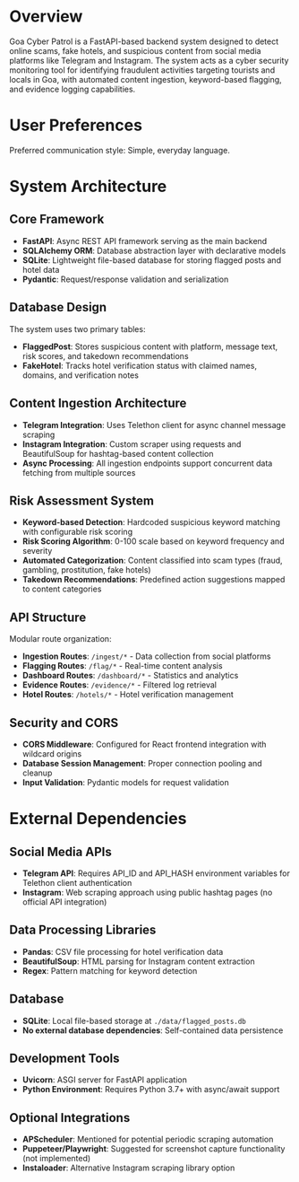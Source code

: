 # Overview

Goa Cyber Patrol is a FastAPI-based backend system designed to detect online scams, fake hotels, and suspicious content from social media platforms like Telegram and Instagram. The system acts as a cyber security monitoring tool for identifying fraudulent activities targeting tourists and locals in Goa, with automated content ingestion, keyword-based flagging, and evidence logging capabilities.

# User Preferences

Preferred communication style: Simple, everyday language.

# System Architecture

## Core Framework
- **FastAPI**: Async REST API framework serving as the main backend
- **SQLAlchemy ORM**: Database abstraction layer with declarative models
- **SQLite**: Lightweight file-based database for storing flagged posts and hotel data
- **Pydantic**: Request/response validation and serialization

## Database Design
The system uses two primary tables:
- **FlaggedPost**: Stores suspicious content with platform, message text, risk scores, and takedown recommendations
- **FakeHotel**: Tracks hotel verification status with claimed names, domains, and verification notes

## Content Ingestion Architecture
- **Telegram Integration**: Uses Telethon client for async channel message scraping
- **Instagram Integration**: Custom scraper using requests and BeautifulSoup for hashtag-based content collection
- **Async Processing**: All ingestion endpoints support concurrent data fetching from multiple sources

## Risk Assessment System
- **Keyword-based Detection**: Hardcoded suspicious keyword matching with configurable risk scoring
- **Risk Scoring Algorithm**: 0-100 scale based on keyword frequency and severity
- **Automated Categorization**: Content classified into scam types (fraud, gambling, prostitution, fake hotels)
- **Takedown Recommendations**: Predefined action suggestions mapped to content categories

## API Structure
Modular route organization:
- **Ingestion Routes**: `/ingest/*` - Data collection from social platforms
- **Flagging Routes**: `/flag/*` - Real-time content analysis
- **Dashboard Routes**: `/dashboard/*` - Statistics and analytics
- **Evidence Routes**: `/evidence/*` - Filtered log retrieval
- **Hotel Routes**: `/hotels/*` - Hotel verification management

## Security and CORS
- **CORS Middleware**: Configured for React frontend integration with wildcard origins
- **Database Session Management**: Proper connection pooling and cleanup
- **Input Validation**: Pydantic models for request validation

# External Dependencies

## Social Media APIs
- **Telegram API**: Requires API_ID and API_HASH environment variables for Telethon client authentication
- **Instagram**: Web scraping approach using public hashtag pages (no official API integration)

## Data Processing Libraries
- **Pandas**: CSV file processing for hotel verification data
- **BeautifulSoup**: HTML parsing for Instagram content extraction
- **Regex**: Pattern matching for keyword detection

## Database
- **SQLite**: Local file-based storage at `./data/flagged_posts.db`
- **No external database dependencies**: Self-contained data persistence

## Development Tools
- **Uvicorn**: ASGI server for FastAPI application
- **Python Environment**: Requires Python 3.7+ with async/await support

## Optional Integrations
- **APScheduler**: Mentioned for potential periodic scraping automation
- **Puppeteer/Playwright**: Suggested for screenshot capture functionality (not implemented)
- **Instaloader**: Alternative Instagram scraping library option